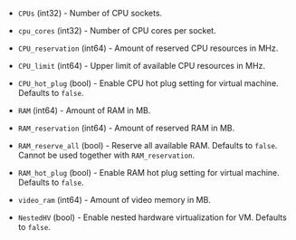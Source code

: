 <!-- Code generated from the comments of the HardwareConfig struct in builder/vsphere/common/step_hardware.go; DO NOT EDIT MANUALLY -->

-   `CPUs` (int32) - Number of CPU sockets.
    
-   `cpu_cores` (int32) - Number of CPU cores per socket.
    
-   `CPU_reservation` (int64) - Amount of reserved CPU resources in MHz.
    
-   `CPU_limit` (int64) - Upper limit of available CPU resources in MHz.
    
-   `CPU_hot_plug` (bool) - Enable CPU hot plug setting for virtual machine. Defaults to `false`.
    
-   `RAM` (int64) - Amount of RAM in MB.
    
-   `RAM_reservation` (int64) - Amount of reserved RAM in MB.
    
-   `RAM_reserve_all` (bool) - Reserve all available RAM. Defaults to `false`. Cannot be used together
    with `RAM_reservation`.
    
-   `RAM_hot_plug` (bool) - Enable RAM hot plug setting for virtual machine. Defaults to `false`.
    
-   `video_ram` (int64) - Amount of video memory in MB.
    
-   `NestedHV` (bool) - Enable nested hardware virtualization for VM. Defaults to `false`.
    